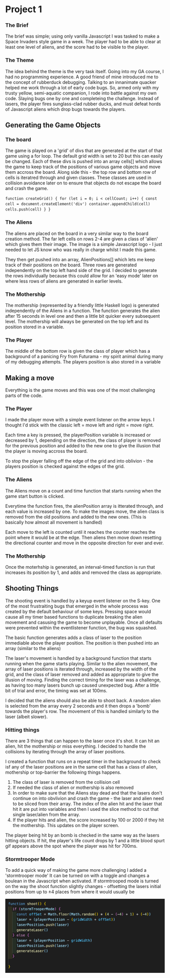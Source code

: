 # Project 1

### The Brief 

The brief was simple; using only vanilla Javascript I was tasked to make a Space Invaders style game in a week. 
The player had to be able to clear at least one level of aliens, and the score had to be visible to the player. 

### The Theme

The idea behind the theme is the very task itself. 
Going into my GA course, I had no programming experience. A good friend of mine introduced me to the concept of rubberduck debugging. Talking to an innanimate quacker helped me work through a lot of early code bugs. So, armed only with my trusty yellow, semi-aquatic companion, I rode into battle against my own code. Slaying bugs one by one and completeing the challenge. Instead of lasers, the player fires sunglass-clad rubber ducks, and must defeat hords of Javascript aliens which drop bugs towards the players. 

## Generating the Game Objects

### The board 
The game is played on a 'grid' of divs that are generated at the start of that game using a for loop. The default grid width is set to 20 but this can easily be changed. 
Each of these divs is pushed into an array cells[] which allows the game to keep track of the positions of various game objects and move them accross the board. 
Along side this - the top row and bottom row of cells is iteratred through and given classes. These classes are used in collision avoidance later on to ensure that objects do not escape the board and crash the game. 

`function createGrid() {
  for (let i = 0; i < cellCount; i++) {
    const cell = document.createElement('div')
    container.appendChild(cell)
    cells.push(cell)
  }
}`

### The Aliens 
The aliens are placed on the board in a very similar way to the board creation method. 
The far left cells on rows 2-4 are given a class of 'alien' which gives them their image. The image is a simple Javascript logo - I just needed to let JS know who was really in charge whilst I made this game.

They then get pushed into an array, AlienPositions[] which lets me keep track of their positions on the board.
Three rows are generated independently on the top left hand side of the grid. I decided to generate the rows individually because this could allow for an 'easy mode' later on where less rows of aliens are generated in earlier levels. 

### The Mothership 
The mothership (represented by a friendly little Haskell logo) is generated independently of the Aliens in a function. The function generates the alien after 15 seconds in level one and then a little bit quicker every subsequent level. The mothership will always be generated on the top left and its position stored in a variable. 

### The Player
The middle of the bottom row is given the class of player which has a background of a panicing Fry from Futurama - my spirit animal during many of my debugging attempts. The players position is also stored in a variable

## Making a move 

Everything is the game moves and this was one of the most challenging parts of the code. 

### The Player
I made the player move with a simple event listener on the arrow keys. I thought I'd stick with the classic left = move left and right = move right. 

Each time a key is pressed, the playerPosition variable is increased or decreased by 1, depending on the direction, the class of player is removed for the previous position and added to the new one to give the illusion that the player is moving accross the board. 

To stop the player falling off the edge of the grid and into oblivion - the players position is checked against the edges of the grid. 

### The Aliens 
The Aliens move on a count and time function that starts running when the game start button is clicked.

Everytime the function fires, the alienPosition array is itterated through, and each value is increased by one. To make the images move, the alien class is removed from the old positions and added to the new ones. (This is basically how almost all movement is handled)

Each move to the left is counted until it reaches the counter reaches the point where it would be at the edge. Then aliens then move down resetting the directional counter and move in the opposite direction for ever and ever. 

### The Mothership 
Once the moterhship is generated, an interval-timed function is run that increases its position by 1, and adds and removed the class as appropriate. 

## Shooting Things 

The shooting event is handled by a keyup event listener on the S-key. One of the most frustraiting bugs that emerged in the whole process was created by the default behaviour of some keys. Pressing space would cause all my timer based functions to duplicate breaking the alien movement and casusing the game to become unplayable. Once all defaults were prevented within the eventlistener function, the bug was squashed. 

The basic function generates adds a class of laser to the position immediable above the player position. The position is then pushed into an array (similar to the aliens)

The laser's movement is handled by a background function that starts running when the game starts playing. Similar to the alien movement, the array of laser positions is iterated through, increased by the width of the grid, and the class of laser removed and added as appropriate to give the illusion of moving. Finding the correct timing for the laser was a challenge, as having too many lasers bunch up caused unexpected bug. After a little bit of trial and error, the timing was set at 100ms. 

I decided that the aliens should also be able to shoot back. A random alien is selected from the array every 2 seconds and it then drops a 'bomb' towards the player's row. The movement of this is handled similarly to the laser (albeit slower). 

### Hitting things

There are 3 things that can happen to the laser once it's shot. It can hit an alien, hit the mothership or miss everything. 
I decided to handle the collisions by iterating through the array of laser positions. 

I created a function that runs on a repeat timer in the background to check isf any of the laser positions are in the same cell that has a class of alien, mothership or top-barrier the following things happens. 

1. The class of laser is removed from the collision cell 
2. If needed the class of alien or mothership is also removed 
3. In order to make sure that the Aliens stay dead and that the lasers don't continue on into obvlivion and crash the game - the laser and alien need to be sliced from their array. 
The index of the alien hit and the laser that hit it are put into variables and then I used the slice method to cut that single laser/alien from the array. 
4. If the player hits and alien, the score increased by 100 or 2000 if they hit the mothership. This updates on the player screen.

The player being hit by an bomb is checked in the same way as the lasers hitting objects. If hit, the player's life count drops by 1 and a little blood spurt gif appears above the spot where the player was hit for 700ms. 

### Stormtrooper Mode 

To add a quick way of making the game more challenging I added a 'stormtrooper mode' It can be turned on with a toggle and changes a boulean in the Javascript when activated. 
If stormtrooped mode is turned on the way the shoot function slightly changes - offsetting the lasers initial positions from up to ±4 places from where it would usually be 

![Alt text](/assets/readme_images/stormtroopermodecode.png?raw=true "Optional Title")
  







